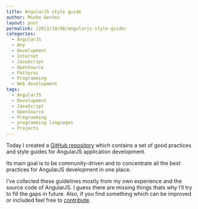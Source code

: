```yaml
---
title: AngularJS style guide
author: Minko Gechev
layout: post
permalink: /2013/10/06/angularjs-style-guide/
categories:
  - AngularJS
  - Any
  - Development
  - Internet
  - JavaScript
  - OpenSource
  - Patterns
  - Programming
  - Web development
tags:
  - AngularJS
  - Development
  - JavaScript
  - OpenSource
  - Programming
  - programming languages
  - Projects
---
```


Today I created a <a href="https://github.com/mgechev/angularjs-style-guide" target="_blank">GitHub repository</a> which contains a set of good practices and style guides for AngularJS application development.

Its main goal is to be community-driven and to concentrate all the best practices for AngularJS development in one place.

I&#8217;ve collected these guidelines mostly from my own experience and the source code of AngularJS. I guess there are missing things thats why I&#8217;ll try to fill the gaps in future. Also, if you find something which can be improved or included feel free to <a href="https://github.com/mgechev/angularjs-style-guide" target="_blank">contribute</a>.